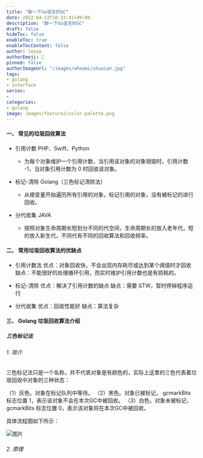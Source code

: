 ```yaml
---
title: "聊一下Go语言的GC"
date: 2022-04-22T10:33:41+09:00
description: "聊一下Go语言的GC"
draft: false
hideToc: false
enableToc: true
enableTocContent: false
author: leoay
authorEmoji: 🎅
pinned: false
authorImageUrl: "/images/whoami/shuaian.jpg"
tags:
- golang
- interface
series:
-
categories:
- golang
image: images/feature2/color-palette.png
---
```


#### 一、 常见的垃圾回收算法
* 引用计数 PHP、Swift、Python
    - 为每个对象维护一个引用计数，当引用该对象的对象销毁时，引用计数 -1，当对象引用计数为 0 时回收该对象。

* 标记-清除 Golang（三色标记清除法）
    - 从根变量开始遍历所有引用的对象，标记引用的对象，没有被标记的进行回收。

* 分代收集 JAVA
    - 按照对象生命周期长短划分不同的代空间，生命周期长的放入老年代，短的放入新生代，不同代有不同的回收算法和回收频率。

#### 二、 常用垃圾回收算法的优缺点

* 引用计数法
    优点：对象回收快，不会出现内存耗尽或达到某个阈值时才回收
    缺点：不能很好的处理循环引用，而实时维护引用计数也是有损耗的。

 * 标记-清除
    优点：解决了引用计数的缺点
    缺点：需要 STW，暂时停掉程序运行

 * 分代收集
    优点：回收性能好
    缺点：算法复杂

#### 三、 Golang 垃圾回收算法介绍

##### 三色标记法
###### 1. 简介
三色标记法只是一个名称，并不代表对象是有颜色的，实际上这里的三色代表着垃圾回收中对象的三种状态：

（1）灰色。对象在标记队列中等待。
（2）黑色。对象已被标记， gcmarkBits 标志位置 1，表示该对象不会在本次GC中被回收。
（3）白色。对象未被标记， gcmarkBits 标志位置 0，表示该对象将在本次GC中被回收。

具体流程图如下所示：

![图片](https://segmentfault.com/img/remote/1460000020086772?w=430&h=360)

###### 2. 原理

